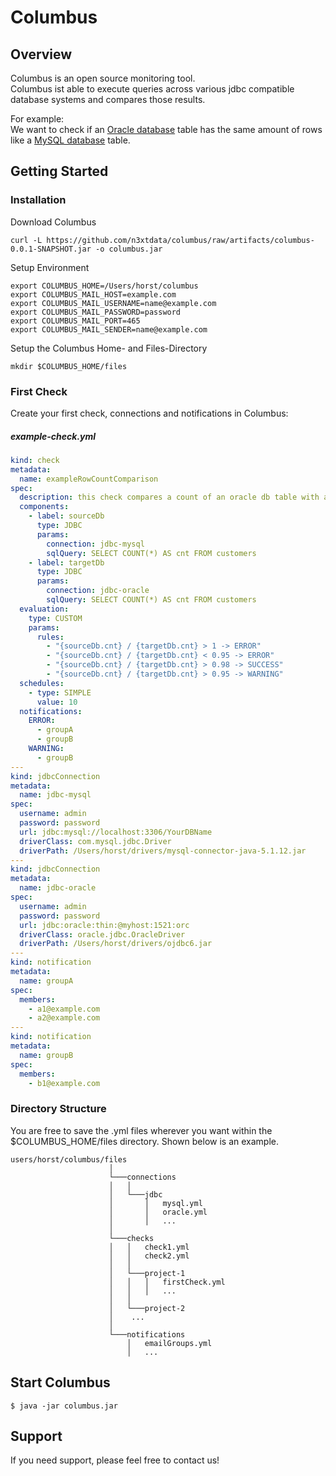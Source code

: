 # Columbus

## Overview 
Columbus is an open source monitoring tool.<br>
Columbus ist able to execute queries across various jdbc compatible database systems and compares those results.

For example:<br>
We want to check if an [Oracle database] table has the same amount of rows like a [MySQL database] table.


## Getting Started

### Installation 

Download Columbus

``` shell 
curl -L https://github.com/n3xtdata/columbus/raw/artifacts/columbus-0.0.1-SNAPSHOT.jar -o columbus.jar
```

Setup Environment

``` shell 
export COLUMBUS_HOME=/Users/horst/columbus
export COLUMBUS_MAIL_HOST=example.com
export COLUMBUS_MAIL_USERNAME=name@example.com
export COLUMBUS_MAIL_PASSWORD=password
export COLUMBUS_MAIL_PORT=465
export COLUMBUS_MAIL_SENDER=name@example.com
```

Setup the Columbus Home- and Files-Directory

``` shell 
mkdir $COLUMBUS_HOME/files
```

### First Check

Create your first check, connections and notifications in Columbus:

##### example-check.yml
```yaml
kind: check
metadata:
  name: exampleRowCountComparison
spec:
  description: this check compares a count of an oracle db table with a count on a mysql db table.
  components:
    - label: sourceDb
      type: JDBC
      params:
        connection: jdbc-mysql
        sqlQuery: SELECT COUNT(*) AS cnt FROM customers
    - label: targetDb
      type: JDBC
      params:
        connection: jdbc-oracle
        sqlQuery: SELECT COUNT(*) AS cnt FROM customers
  evaluation:
    type: CUSTOM
    params:
      rules:
        - "{sourceDb.cnt} / {targetDb.cnt} > 1 -> ERROR"
        - "{sourceDb.cnt} / {targetDb.cnt} < 0.95 -> ERROR"
        - "{sourceDb.cnt} / {targetDb.cnt} > 0.98 -> SUCCESS"
        - "{sourceDb.cnt} / {targetDb.cnt} > 0.95 -> WARNING"
  schedules:
    - type: SIMPLE
      value: 10
  notifications:
    ERROR:
      - groupA
      - groupB
    WARNING:
      - groupB
---
kind: jdbcConnection
metadata:
  name: jdbc-mysql
spec:
  username: admin
  password: password
  url: jdbc:mysql://localhost:3306/YourDBName
  driverClass: com.mysql.jdbc.Driver
  driverPath: /Users/horst/drivers/mysql-connector-java-5.1.12.jar
---
kind: jdbcConnection
metadata:
  name: jdbc-oracle
spec:
  username: admin
  password: password
  url: jdbc:oracle:thin:@myhost:1521:orc
  driverClass: oracle.jdbc.OracleDriver
  driverPath: /Users/horst/drivers/ojdbc6.jar
---
kind: notification
metadata:
  name: groupA
spec:
  members:
    - a1@example.com
    - a2@example.com
---
kind: notification
metadata:
  name: groupB
spec:
  members:
    - b1@example.com
```

### Directory Structure

You are free to save the .yml files wherever you want within the $COLUMBUS_HOME/files directory.
Shown below is an example.

```
users/horst/columbus/files
                      │
                      └───connections
                      │   │   
                      │   └───jdbc
                      │       │   mysql.yml
                      │       │   oracle.yml
                      │       │   ...
                      │
                      └───checks
                      │   │   check1.yml
                      │   │   check2.yml
                      │   │
                      │   └───project-1
                      │   │   │   firstCheck.yml
                      │   │   │   ...
                      │   │
                      │   └───project-2
                      │    ...
                      │
                      └───notifications
                          │   emailGroups.yml
                          │   ...
```

## Start Columbus
```
$ java -jar columbus.jar
```

## Support
If you need support, please feel free to contact us!

[Oracle database]: https://www.oracle.com/database/technologies/index.html
[MySQL database]: https://www.mysql.com/de/
